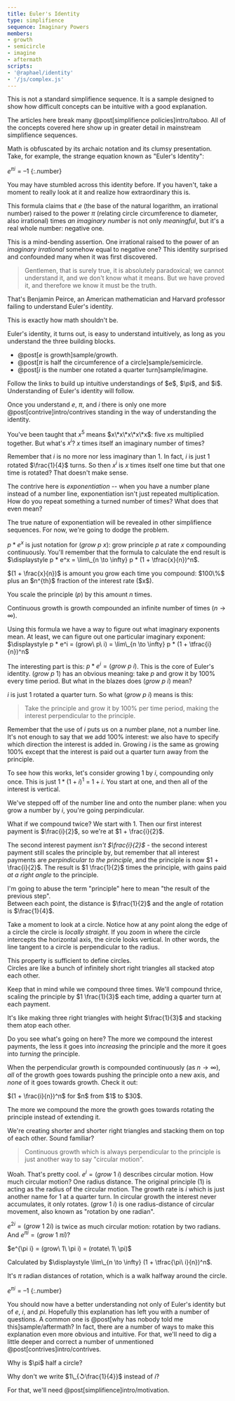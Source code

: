 ```yaml
---
title: Euler's Identity
type: simplifience
sequence: Imaginary Powers
members:
- growth
- semicircle
- imagine
- aftermath
scripts:
- '@raphael/identity'
- '/js/complex.js'
---
```


<div class="caution" markdown="block">
This is not a standard simplifience sequence. It is a sample designed to show how difficult concepts can be intuitive with a good explanation.

The articles here break many @post[simplifience policies]intro/taboo. All of the concepts covered here show up in greater detail in mainstream simplifience sequences.
</div>

Math is obfuscated by its archaic notation and its clumsy presentation. Take, for example, the strange equation known as "Euler's Identity":

$e^{\pi i} = \text{--}1$
{:.number}

You may have stumbled across this identity before. If you haven't, take a moment to really look at it and realize how extraordinary this is.

This formula claims that $e$ (the base of the natural logarithm, an irrational number) raised to the power $\pi$ (relating circle circumference to diameter, also irrational) times *an imaginary number* is not only *meaningful*, but it's a real whole number: negative one.

This is a mind-bending assertion. One irrational raised to the power of an *imaginary irrational* somehow equal to negative one? This identity surprised and confounded many when it was first discovered.

> Gentlemen, that is surely true, it is absolutely paradoxical; we cannot understand it, and we don't know what it means. But we have proved it, and therefore we know it must be the truth.

That's Benjamin Peirce, an American mathematician and Harvard professor failing to understand Euler's identity.

This is exactly how math shouldn't be.

Euler's identity, it turns out, is easy to understand intuitively, as long as you understand the three building blocks.

* @post[$e$ is growth]sample/growth.
* @post[$\pi$ is half the circumference of a circle]sample/semicircle.
* @post[$i$ is the number one rotated a quarter turn]sample/imagine.

<aside class="info" markdown="block">
Follow the links to build up intuitive understandings of $e$, $\pi$, and $i$. Understanding of Euler's identity will follow.
</aside>

Once you understand $e$, $\pi$, and $i$ there is only one more @post[contrive]intro/contrives standing in the way of understanding the identity.

You've been taught that $x^5$ means $x\*x\*x\*x\*x$: five $x$s multiplied together. But what's $x^i$? $x$ times itself an imaginary number of times?

Remember that $i$ is no more nor less imaginary than $1$. In fact, $i$ is just $1$ rotated $\frac{1}{4}$ turns. So then $x^i$ is $x$ times itself one time but that one time is rotated? That doesn't make sense.

The contrive here is *exponentiation* -- when you have a number plane instead of a number line, exponentiation isn't just repeated multiplication. How do you repeat something a turned number of times? What does that even mean?

The true nature of exponentiation will be revealed in other simplifience sequences. For now, we're going to dodge the problem.

$p * e^x$ is just notation for $(grow\ p\ x)$: grow principle $p$ at rate $x$ compounding continuously. You'll remember that the formula to calculate the end result is <span class="info" markdown="inline">$\displaystyle p * e^x = \lim\_{n \to \infty} p * (1 + \tfrac{x}{n})^n$</span>.

<aside class="info" markdown="block">
$(1 + \frac{x}{n})$ is amount you grow each time you compound: $100\%$ plus an $n^{th}$ fraction of the interest rate ($x$).

You scale the principle ($p$) by this amount $n$ times.

Continuous growth is growth compounded an infinite number of times ($n \to \infty$).
</aside>

Using this formula we have a way to figure out what imaginary exponents mean. At least, we can figure out one particular imaginary exponent: $\displaystyle p * e^i = (grow\ p\ i) = \lim\_{n \to \infty} p * (1 + \tfrac{i}{n})^n$

The interesting part is this: $p * e^i = (grow\ p\ i)$. This is the core of Euler's identity. $(grow\ p\ 1)$ has an obvious meaning: take $p$ and grow it by $100\%$ every time period. But what in the blazes does $(grow\ p\ i)$ mean?

$i$ is just $1$ rotated a quarter turn. So what $(grow\ p\ i)$ means is this:

> Take the principle and grow it by $100\%$ per time period, making the interest perpendicular to the principle.

Remember that the use of $i$ puts us on a number plane, not a number line. It's not enough to say that we add $100\%$ interest: we also have to specify which direction the interest is added in. Growing $i$ is the same as growing $100\%$ except that the interest is paid out a quarter turn away from the principle.

To see how this works, let's consider growing 1 by $i$, compounding <span class="info" markdown="inline">only once</span>. This is just $1 * (1 + i)^1$ = $1 + i$. You start at one, and then all of the interest is vertical.

<div class="complex-plane"></div>

We've stepped off of the number line and onto the number plane: when you grow a number by $i$, you're going perpindicular.

What if we compound twice? We start with $1$. Then our first interest payment is $\frac{i}{2}$, so we're at $1 + \frac{i}{2}$.

The second interest payment *isn't $\frac{i}{2}$* -  the second interest payment still scales the principle by, but remember that all interest payments are <span class="info" markdown="inline">*perpindicular to the principle*</span>, and the principle is now $1 + \frac{i}{2}$. The result is $1 \frac{1}{2}$ times the principle, with gains paid *at a right angle* to the principle.

<aside class="info" markdown="block">
I'm going to abuse the term "principle" here to mean "the result of the previous step".
</aside>

<div class="compound" data-n="2"></div>

<aside class="info" markdown="block">
Between each point, the distance is $\frac{1}{2}$ and the angle of rotation is $\frac{1}{4}$.
</aside>

Take a moment to look at a circle. Notice how at any point along the edge of a circle the circle is *locally straight*. If you zoom in where the circle intercepts the horizontal axis, the circle looks vertical. In other words, the line tangent to a circle is <span class="info" markdown="inline">perpendicular to the radius</span>.

<aside class="info" markdown="block">
This property is sufficient to define circles.
</aside>

<div class="tangents"></div>

<aside class="info" markdown="block">
Circles are like a bunch of infinitely short right triangles all stacked atop each other.
</aside>

Keep that in mind while we compound three times. We'll compound thrice, scaling the principle by $1 \frac{1}{3}$ each time, adding a quarter turn at each payment.

<div class="compound" data-n="3"></div>

<aside class="info" markdown="block">
It's like making three right triangles with height $\frac{1}{3}$ and stacking them atop each other.
</aside>

Do you see what's going on here? The more we compound the interest payments, the less it goes into *increasing* the principle and the more it goes into *turning* the principle.

When the perpendicular growth is compounded continuously (as $n \to \infty$), *all* of the growth goes towards pushing the principle onto a new axis, and *none* of it goes towards growth. Check it out:

<div class="compound" data-n="[1, 2, 3, 4, 5, 6, 7, 10, 20, 30]" data-circle="true"></div>

<aside class="info" markdown="block">
$(1 + \frac{i}{n})^n$ for $n$ from $1$ to $30$.

The more we compound the more the growth goes towards rotating the principle instead of extending it.
</aside>

We're creating shorter and shorter right triangles and stacking them on top of each other. Sound familiar?

> Continuous growth which is always perpendicular to the principle is just another way to say "circular motion".

Woah. That's pretty cool. $e^i = (grow\ 1\ i)$ describes circular motion. How much circular motion? One radius distance. The original principle ($1$) is acting as the radius of the circular motion. The growth rate is $i$ which is just another name for $1$ at a quarter turn. In circular growth the interest never accumulates, it only rotates. $(grow\ 1\ i)$ is one radius-distance of circular movement, also known as "rotation by one radian".

$e^{2i} = (grow\ 1\ 2i)$ is twice as much circular motion: rotation by two radians. And $e^{\pi i} = (grow\ 1\ \pi i)$?

<div class="compound" data-n="[1, 2, 3, 4, 5, 6, 7, 10, 25, 50, 100]" data-circle="true" data-factor="pi"></div>

<aside class="info" markdown="block">
$e^{\pi i} = (grow\ 1\ \pi i) = (rotate\ 1\ \pi)$

Calculated by $\displaystyle \lim\_{n \to \infty} (1 + \tfrac{\pi\ i}{n})^n$.
</aside>

It's $\pi$ radian distances of rotation, which is a walk halfway around the circle.

$e^{\pi i} = \text{--}1$
{:.number}

You should now have a better understanding not only of Euler's identity but of $e$, $i$, and $pi$. Hopefully this explanation has left you with a number of <span class="info" markdown="inline">questions</span>. A common one is @post[why has nobody told me this]sample/aftermath? In fact, there are a number of ways to make this explanation even more obvious and intuitive. For that, we'll need to dig a little deeper and correct a number of unmentioned @post[contrives]intro/contrives.

<aside class="info" markdown="block">
Why is $\pi$ half a circle?

Why don't we write $1\_{↺\frac{1}{4}}$ instead of $i$?
</aside>

For that, we'll need @post[simplifience]intro/motivation.
